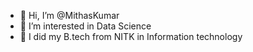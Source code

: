 - 👋 Hi, I’m @MithasKumar
- 👀 I’m interested in Data Science
- 🌱 I did my B.tech from NITK in Information technology

<!---
MithasKumar/MithasKumar is a ✨ special ✨ repository because its `README.md` (this file) appears on your GitHub profile.
You can click the Preview link to take a look at your changes.
--->
